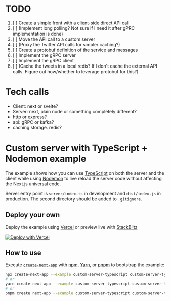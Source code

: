 
# TODO

1. [ ] Create a simple front with a client-side direct API call
1. [ ] (Implement long polling? Not sure if I need it after gPRC implementation is done)
1. [ ] Move the API call to a custom server
1. [ ] (Proxy the Twitter API calls for simpler caching?)
1. [ ] Create a protobuf definition of the service and messages
1. [ ] Implement the gRPC server
1. [ ] Implement the gRPC client
1. [ ] (Cache the tweets in a local redis? If I don't cache the external API calls. Figure out how/whether to leverage protobuf for this?)

# Tech calls
- Client: next or svelte?
- Server: next, plain node or something completely different?
- http or express?
- api: gRPC or kafka?
- caching storage. redis?

# Custom server with TypeScript + Nodemon example

The example shows how you can use [TypeScript](https://typescriptlang.com) on both the server and the client while using [Nodemon](https://nodemon.io/) to live reload the server code without affecting the Next.js universal code.

Server entry point is `server/index.ts` in development and `dist/index.js` in production.
The second directory should be added to `.gitignore`.

## Deploy your own

Deploy the example using [Vercel](https://vercel.com?utm_source=github&utm_medium=readme&utm_campaign=next-example) or preview live with [StackBlitz](https://stackblitz.com/github/vercel/next.js/tree/canary/examples/custom-server-typescript)

[![Deploy with Vercel](https://vercel.com/button)](https://vercel.com/new/git/external?repository-url=https://github.com/vercel/next.js/tree/canary/examples/custom-server-typescript)

## How to use

Execute [`create-next-app`](https://github.com/vercel/next.js/tree/canary/packages/create-next-app) with [npm](https://docs.npmjs.com/cli/init), [Yarn](https://yarnpkg.com/lang/en/docs/cli/create/), or [pnpm](https://pnpm.io) to bootstrap the example:

```bash
npx create-next-app --example custom-server-typescript custom-server-typescript-app
# or
yarn create next-app --example custom-server-typescript custom-server-typescript-app
# or
pnpm create next-app --example custom-server-typescript custom-server-typescript-app
```
